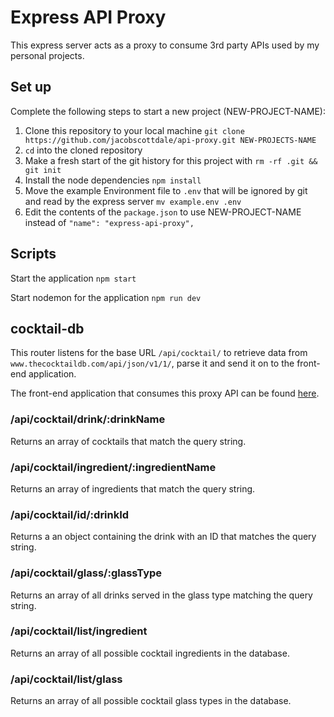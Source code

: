 # Express API Proxy

This express server acts as a proxy to consume 3rd party APIs used by my personal projects.

## Set up

Complete the following steps to start a new project (NEW-PROJECT-NAME):

1. Clone this repository to your local machine `git clone https://github.com/jacobscottdale/api-proxy.git NEW-PROJECTS-NAME`
2. `cd` into the cloned repository
3. Make a fresh start of the git history for this project with `rm -rf .git && git init`
4. Install the node dependencies `npm install`
5. Move the example Environment file to `.env` that will be ignored by git and read by the express server `mv example.env .env`
6. Edit the contents of the `package.json` to use NEW-PROJECT-NAME instead of `"name": "express-api-proxy",`

## Scripts

Start the application `npm start`

Start nodemon for the application `npm run dev`

## cocktail-db

This router listens for the base URL `/api/cocktail/` to retrieve data from `www.thecocktaildb.com/api/json/v1/1/`, parse it and send it on to the front-end application.

The front-end application that consumes this proxy API can be found [here](https://github.com/jacobscottdale/cocktail-app).

### /api/cocktail/drink/:drinkName

Returns an array of cocktails that match the query string.

### /api/cocktail/ingredient/:ingredientName

Returns an array of ingredients that match the query string.

### /api/cocktail/id/:drinkId

Returns a an object containing the drink with an ID that matches the query string.

### /api/cocktail/glass/:glassType

Returns an array of all drinks served in the glass type matching the query string.

### /api/cocktail/list/ingredient

Returns an array of all possible cocktail ingredients in the database.

### /api/cocktail/list/glass

Returns an array of all possible cocktail glass types in the database.